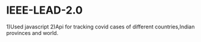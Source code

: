 # IEEE-LEAD-2.0
1)Used javascript
2)Api for tracking covid cases of different countries,Indian provinces and world.
  